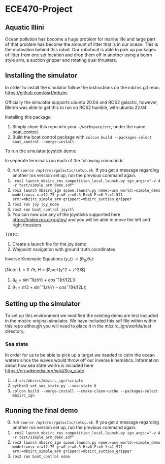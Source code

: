 # ECE470-Project
## Aquatic Illini
Ocean pollution has become a huge problem for marine life and large part of that problem has become the amount of litter that is in our ocean. This is the motivation behind this robot. Our roboboat is able to pick up packages of litter from one set location and drop them off in another using a boom style arm, a suction gripper and rotating dual thrusters. 

## Installing the simulator

In order to install the simulator follow the instructions on the mbzirc git repo.
https://github.com/osrf/mbzirc

Officially the simulator supports ubuntu 20.04 and ROS2 galactic, however, Blerim was able to get this to run on ROS2 humble, with ubuntu 22.04

Installing this package:
1. Simply clone this repo into your `~/workspace/src`, under the name boat_control.
2. Build the boat control package with `colcon build --packages-select boat_control --merge-install`

To run the simulator joystick demo:

In seperate terminals run each of the following commands

0. run `source /opt/ros/galactic/setup.sh`. If you get a message regarding another ros version set up, run the previous command again.
1. ` ros2 launch mbzirc_ros competition_local.launch.py ign_args:="-v 4 -r test/simple_arm_demo.sdf"`
2. `ros2 launch mbzirc_ign spawn.launch.py name:=usv world:=simple_demo model:=usv x:=12.75 y:=0 z:=0.3 R:=0 P:=0 Y:=1.571 arm:=mbzirc_simple_arm gripper:=mbzirc_suction_gripper`
3. `ros2 run joy joy_node`
4. `ros2 run boat_control joyctl`
5. You can now use any of the joysticks supported here https://index.ros.org/p/joy/ and you will be able to move the left and right thrusters

TODO:
1. Create a launch file for the joy demo
2. Waypoint navigation with ground truth coordinates

Inverse Kinematic Equations (y,z) -> (θ<sub>0</sub>,θ<sub>1</sub>):

[Note: L = 0.75, H = $\sqrt(y^2 + z^2)$]

1. θ<sub>0</sub> = $\sin^-1(z/H) + cos^-1(H/(2L))$
2. θ<sub>1</sub> = $\pi/2 + sin^-1(z/H) - cos^-1(H/(2L))$


## Setting up the simulator
To set up this environment we modified the existing demo are test included in the mbzirc original simulator.
We have included this sdf file within within this repo although you will need to place it in the mbzirc_ign/worlds/test directory.
### Sea state
In order for us to be able to pick up a target we needed to calm the ocean waters since the waves would throw off our inverse kinematics.
Information about how sea state works is included here https://en.wikipedia.org/wiki/Sea_state
 1. `cd src/mbzirc/mbzirc_ign/scripts`
 2. `python3 set_sea_state.py --sea-state 0`
 3. `colcon build --merge-install --cmake-clean-cache --packages-select mbzirc_ign`

## Running the final demo

0. run `source /opt/ros/galactic/setup.sh`. If you get a message regarding another ros version set up, run the previous command again.
1. ` ros2 launch mbzirc_ros competition_local.launch.py ign_args:="-v 4 -r test/simple_arm_demo.sdf"`
2. `ros2 launch mbzirc_ign spawn.launch.py name:=usv world:=simple_demo model:=usv x:=12.75 y:=0 z:=0.3 R:=0 P:=0 Y:=1.571 arm:=mbzirc_simple_arm gripper:=mbzirc_suction_gripper`
3. `ros2 run boat_control odom`
